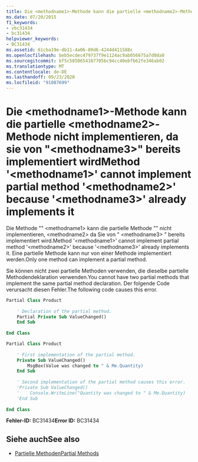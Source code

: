 ```yaml
---
title: Die <methodname1>-Methode kann die partielle <methodname2>-Methode nicht implementieren, da sie von "<methodname3>" bereits implementiert wird
ms.date: 07/20/2015
f1_keywords:
- vbc31434
- bc31434
helpviewer_keywords:
- BC31434
ms.assetid: 61cba19e-db11-4a06-89d6-4244d411588c
ms.openlocfilehash: beb5ecdec479737f9e1124ac9ab056675a7d0da8
ms.sourcegitcommit: bf5c5850654187705bc94cc40ebfb62fe346ab02
ms.translationtype: MT
ms.contentlocale: de-DE
ms.lasthandoff: 09/23/2020
ms.locfileid: "91087699"
---
```

# <a name="method-methodname1-cannot-implement-partial-method-methodname2-because-methodname3-already-implements-it"></a><span data-ttu-id="01d1d-102">Die \<methodname1>-Methode kann die partielle \<methodname2>-Methode nicht implementieren, da sie von "\<methodname3>" bereits implementiert wird</span><span class="sxs-lookup"><span data-stu-id="01d1d-102">Method '\<methodname1>' cannot implement partial method '\<methodname2>' because '\<methodname3>' already implements it</span></span>

<span data-ttu-id="01d1d-103">Die Methode "" \<methodname1> kann die partielle Methode "" nicht implementieren, \<methodname2> da Sie von " \<methodname3> " bereits implementiert wird.</span><span class="sxs-lookup"><span data-stu-id="01d1d-103">Method '\<methodname1>' cannot implement partial method '\<methodname2>' because '\<methodname3>' already implements it.</span></span> <span data-ttu-id="01d1d-104">Eine partielle Methode kann nur von einer Methode implementiert werden.</span><span class="sxs-lookup"><span data-stu-id="01d1d-104">Only one method can implement a partial method.</span></span>  
  
 <span data-ttu-id="01d1d-105">Sie können nicht zwei partielle Methoden verwenden, die dieselbe partielle Methodendeklaration verwenden.</span><span class="sxs-lookup"><span data-stu-id="01d1d-105">You cannot have two partial methods that implement the same partial method declaration.</span></span> <span data-ttu-id="01d1d-106">Der folgende Code verursacht diesen Fehler.</span><span class="sxs-lookup"><span data-stu-id="01d1d-106">The following code causes this error.</span></span>  
  
```vb  
Partial Class Product  
  
    ' Declaration of the partial method.  
    Partial Private Sub ValueChanged()  
    End Sub  
  
End Class  
```  
  
```vb  
Partial Class Product  
  
    ' First implementation of the partial method.  
    Private Sub ValueChanged()  
        MsgBox(Value was changed to " & Me.Quantity)  
    End Sub  
  
    ' Second implementation of the partial method causes this error.  
    'Private Sub ValueChanged()  
    '    Console.WriteLine("Quantity was changed to " & Me.Quantity)  
    'End Sub  
  
End Class  
```  
  
 <span data-ttu-id="01d1d-107">**Fehler-ID:** BC31434</span><span class="sxs-lookup"><span data-stu-id="01d1d-107">**Error ID:** BC31434</span></span>  
  
## <a name="see-also"></a><span data-ttu-id="01d1d-108">Siehe auch</span><span class="sxs-lookup"><span data-stu-id="01d1d-108">See also</span></span>

- [<span data-ttu-id="01d1d-109">Partielle Methoden</span><span class="sxs-lookup"><span data-stu-id="01d1d-109">Partial Methods</span></span>](../programming-guide/language-features/procedures/partial-methods.md)
